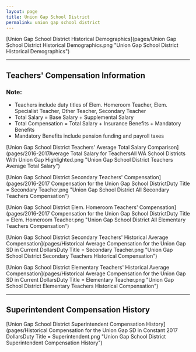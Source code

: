 ```yaml
---
layout: page
title: Union Gap School District
permalink: union gap school district
---
```



[Union Gap School District Historical Demographics](pages/Union Gap School District Historical Demographics.png "Union Gap School District Historical Demographics")

___

## Teachers' Compensation Information
### Note:
- Teachers include duty titles of Elem. Homeroom Teacher, Elem. Specialist Teacher, Other Teacher, Secondary Teacher
- Total Salary = Base Salary + Supplemental Salary
- Total Compensation = Total Salary + Insurance Benefits + Mandatory Benefits
- Mandatory Benefits include pension funding and payroll taxes

[Union Gap School District Teachers' Average Total Salary Comparison](pages/2016-2017Average Total Salary for TeachersAll WA School Districts With Union Gap Highlighted.png "Union Gap School District Teachers Average Total Salary")

[Union Gap School District Secondary Teachers' Compensation](pages/2016-2017 Compensation for the Union Gap School DistrictDuty Title = Secondary Teacher.png "Union Gap School District All Secondary Teachers Compensation")

[Union Gap School District Elem. Homeroom Teachers' Compensation](pages/2016-2017 Compensation for the Union Gap School DistrictDuty Title = Elem. Homeroom Teacher.png "Union Gap School District All Elementary Teachers Compensation")

[Union Gap School District Secondary Teachers' Historical Average Compensation](pages/Historical Average Compensation for the Union Gap SD in Current DollarsDuty Title = Secondary Teacher.png "Union Gap School District Secondary Teachers Historical Compensation")

[Union Gap School District Elementary Teachers' Historical Average Compensation](pages/Historical Average Compensation for the Union Gap SD in Current DollarsDuty Title = Elementary Teacher.png "Union Gap School District Elementary Teachers Historical Compensation")


___

## Superintendent Compensation History

[Union Gap School District Superintendent Compensation History](pages/Historical Compensation for the Union Gap SD in Constant 2017 DollarsDuty Title = Superintendent.png "Union Gap School District Superintendent Compensation History")

